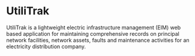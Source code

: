UtiliTrak
=========

UtiliTrak is a lightweight electric infrastructure management (EIM) web based
application for maintaining comprehensive records on principal network facilities,
network assets, faults and maintenance activities for an electricity distribution
company. 
